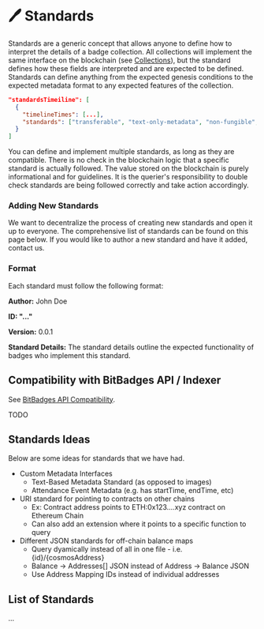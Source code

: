 # 🖊 Standards

Standards are a generic concept that allows anyone to define how to interpret the details of a badge collection. All collections will implement the same interface on the blockchain (see [Collections](broken-reference)), but the standard defines how these fields are interpreted and are expected to be defined. Standards can define anything from the expected genesis conditions to the expected metadata format to any expected features of the collection.

```json
"standardsTimeiline": [
  {
    "timelineTimes": [...],
    "standards": ["transferable", "text-only-metadata", "non-fungible", "attendance-format"]1
  }
]
```

You can define and implement multiple standards, as long as they are compatible. There is no check in the blockchain logic that a specific standard is actually followed. The value stored on the blockchain is purely informational and for guidelines. It is the querier's responsibility to double check standards are being followed correctly and take action accordingly.

### Adding New Standards

We want to decentralize the process of creating new standards and open it up to everyone. The comprehensive list of standards can be found on this page below. If you would like to author a new standard and have it added, contact us.

### Format

Each standard must follow the following format:

**Author:** John Doe

**ID: "..."**

**Version:** 0.0.1

**Standard Details:** The standard details outline the expected functionality of badges who implement this standard.

## **Compatibility with BitBadges API / Indexer**

See [BitBadges API Compatibility](../../indexer-api/compatibility.md).



TODO

## Standards Ideas

Below are some ideas for standards that we have had.

* Custom Metadata Interfaces
  * Text-Based Metadata Standard (as opposed to images)
  * Attendance Event Metadata (e.g. has startTime, endTime, etc)
* URI standard for pointing to contracts on other chains&#x20;
  * Ex: Contract address points to ETH:0x123....xyz contract on Ethereum Chain
  * Can also add an extension where it points to a specific function to query
* Different JSON standards for off-chain balance maps
  * Query dyamically instead of all in one file - i.e. {id}/{cosmosAddress}
  * Balance -> Addresses\[] JSON instead of Address -> Balance JSON
  * Use Address Mapping IDs instead of individual addresses

## List of Standards

...
